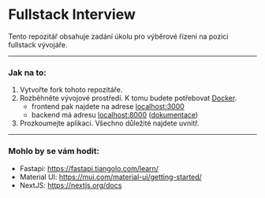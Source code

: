 # Fullstack Interview

Tento repozitář obsahuje zadání úkolu pro výběrové řízení na pozici fullstack vývojáře.

---

### Jak na to:

1. Vytvořte fork tohoto repozitáře.
2. Rozběhněte vývojové prostředí. K tomu budete potřebovat [Docker](https://www.docker.com/products/docker-desktop).
   - frontend pak najdete na adrese [localhost:3000](http://localhost:3000)
   - backend má adresu [localhost:8000](http://localhost:8000) ([dokumentace](http://localhost:8000/docs))
3. Prozkoumejte aplikaci. Všechno důležité najdete uvnitř.

---

### Mohlo by se vám hodit:

- Fastapi: https://fastapi.tiangolo.com/learn/
- Material UI: https://mui.com/material-ui/getting-started/
- NextJS: https://nextjs.org/docs
